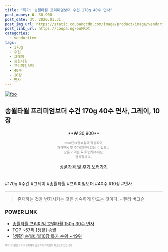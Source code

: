 ```yaml
--- 
title: "특가! 송월타월 프리미엄보더 수건 170g 40수 면사" 
post_money: ₩. 30,900 
post_date: dt. 2020.01.31 
post_img_url: https://static.coupangcdn.com/image/product/image/vendoritem/2017/11/03/3330176207/70cd3f09-f155-40c2-83b9-4abf97a85c32.jpg 
post_link_url: https://coupa.ng/bnFRDt 
categories: 
  - vendoritem 
tags: 
  - 170g 
  - 수건 
  - 그레이 
  - 송월타월 
  - 프리미엄보더 
  - 40수 
  - 10장 
  - 면사 
--- 
```

[![foo](https://static.coupangcdn.com/image/product/image/vendoritem/2017/11/03/3330176207/70cd3f09-f155-40c2-83b9-4abf97a85c32.jpg)](https://coupa.ng/bnFRDt) 

## 송월타월 프리미엄보더 수건 170g 40수 면사, 그레이, 10장 
<p style="text-align: center;">**₩ 30,900**</p> 
<p style="text-align: center;"><span style="color: #898c8f; font-family: Georgia,Times,serif; font-size: 0.75em;">2020년01월31일에 작성되어, <br>가격변동 및 추가할인이 있을 수 있으니,<br> 상품 가격을 꼭!확인해주세요.<br>행복하세요~</span> 
</p>	 
<div markdown="0" style="text-align: center;"><a href="https://coupa.ng/bnFRDt" class="btn btn--success">상품가격 및 후기 보러가기</a></div> 
<br><br> 
  #170g #수건 #그레이 #송월타월 #프리미엄보더 #40수 #10장 #면사 
<hr> 

> 존재하는 것을 변화시키는 것은 성숙하게 만드는 것이다. - 헨리 버그슨 


### POWER LINK

* <a href="https://blog.naver.com/santokki14/221786560452" target="_blank">송월타월 프리미엄 호텔타월 150g 30수 면사</a>
* <a href="https://blog.naver.com/an0733/221786194258" target="_blank"> TOP ~57위 [생활] 송월</a>
* <a href="https://blog.naver.com/sakai111/221790857594" target="_blank"> [생활] 송월타월10장 특가 순위 ~49위</a>

<span style="color: #898c8f; font-family: Georgia,Times,serif; font-size: 0.55em;">파트너스활동으로 작성자에게 일정액의 커미션이 제공될수 있습니다.</span> 
